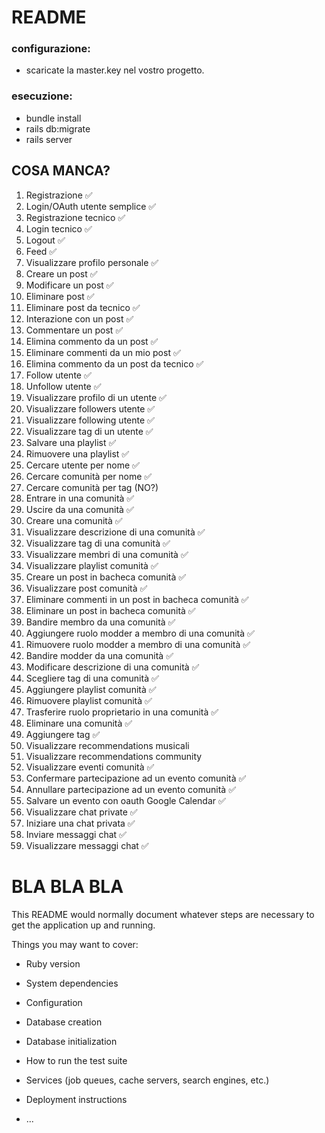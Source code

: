 # README

### configurazione:

* scaricate la master.key nel vostro progetto.

### esecuzione:

* bundle install
* rails db:migrate 
* rails server

## COSA MANCA?
1. Registrazione ✅
2. Login/OAuth utente semplice ✅ 
3. Registrazione tecnico ✅ 
4. Login tecnico ✅ 
5. Logout ✅
6. Feed ✅
7. Visualizzare profilo personale ✅
8. Creare un post ✅
9. Modificare un post ✅
10. Eliminare post ✅
11. Eliminare post da tecnico  ✅
12. Interazione con un post ✅
13. Commentare un post ✅
14. Elimina commento da un post ✅
15. Eliminare commenti da un mio post ✅
16. Elimina commento da un post da tecnico  ✅
17. Follow utente ✅
18. Unfollow utente ✅
19. Visualizzare profilo di un utente ✅
20. Visualizzare followers utente ✅
21. Visualizzare following utente ✅
22. Visualizzare tag di un utente ✅
23. Salvare una playlist ✅
24. Rimuovere una playlist ✅
25. Cercare utente per nome ✅
26. Cercare comunità per nome ✅
27. Cercare comunità per tag (NO?)
28. Entrare in una comunità ✅
29. Uscire da una comunità ✅
30. Creare una comunità ✅
31. Visualizzare descrizione di una comunità ✅
32. Visualizzare tag di una comunità ✅
33. Visualizzare membri di una comunità ✅
34. Visualizzare playlist comunità ✅
35. Creare un post in bacheca comunità ✅
36. Visualizzare post comunità ✅
37. Eliminare commenti in un post in bacheca comunità ✅
38. Eliminare un post in bacheca comunità ✅
39. Bandire membro da una comunità ✅
40. Aggiungere ruolo modder a membro di una comunità ✅
41. Rimuovere ruolo modder a membro di una comunità ✅
42. Bandire modder da una comunità ✅
43. Modificare descrizione di una comunità ✅
44. Scegliere tag di una comunità ✅
45. Aggiungere playlist comunità ✅
46. Rimuovere playlist comunità ✅
47. Trasferire ruolo proprietario in una comunità ✅
48. Eliminare una comunità ✅
49. Aggiungere tag ✅
50. Visualizzare recommendations musicali
51. Visualizzare recommendations community
52. Visualizzare eventi comunità ✅
53. Confermare partecipazione ad un evento comunità ✅
54. Annullare partecipazione ad un evento comunità ✅
55. Salvare un evento con oauth Google Calendar ✅
56. Visualizzare chat private ✅
57. Iniziare una chat privata ✅
58. Inviare messaggi chat ✅
59. Visualizzare messaggi chat ✅







# BLA BLA BLA
This README would normally document whatever steps are necessary to get the
application up and running.

Things you may want to cover:

* Ruby version

* System dependencies

* Configuration

* Database creation

* Database initialization

* How to run the test suite

* Services (job queues, cache servers, search engines, etc.)

* Deployment instructions

* ...
